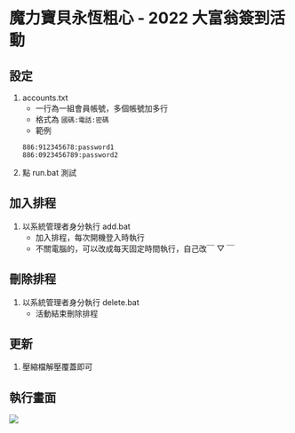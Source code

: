 # 魔力寶貝永恆粗心 - 2022 大富翁簽到活動

## 設定

1. accounts.txt
   - 一行為一組會員帳號，多個帳號加多行
   - 格式為 `國碼:電話:密碼`
   - 範例
   ```
   886:912345678:password1
   886:0923456789:password2
   ```
2. 點 run.bat 測試

## 加入排程

1. 以系統管理者身分執行 add.bat
   - 加入排程，每次開機登入時執行
   - 不關電腦的，可以改成每天固定時間執行，自己改￣ ▽ ￣

## 刪除排程

1. 以系統管理者身分執行 delete.bat
   - 活動結束刪除排程

## 更新

1. 壓縮檔解壓覆蓋即可

## 執行畫面

![](https://i.imgur.com/cD8Zcl8.png)
